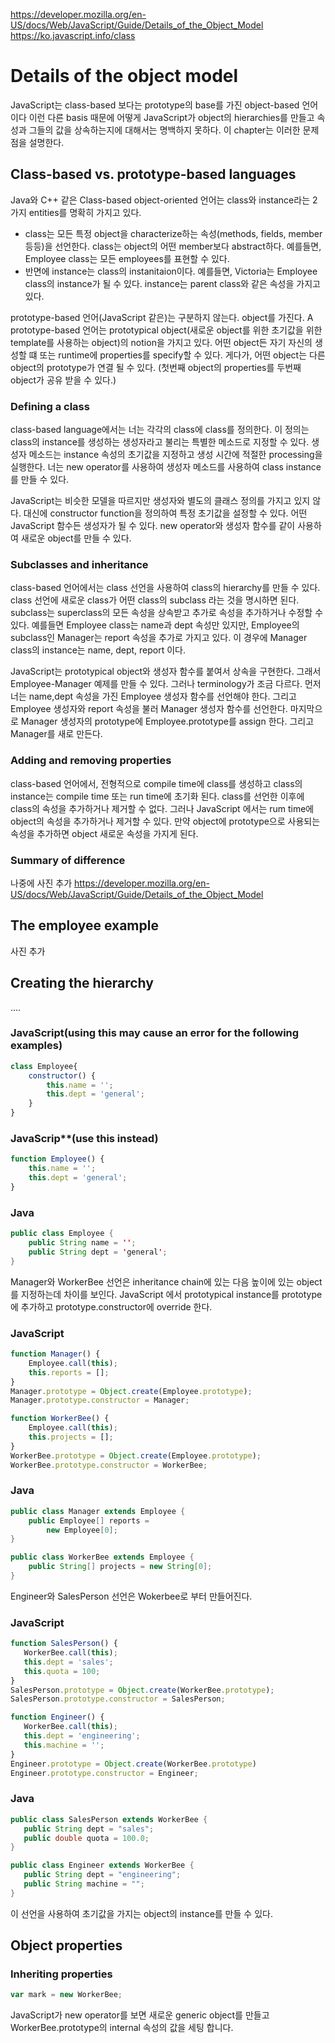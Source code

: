 https://developer.mozilla.org/en-US/docs/Web/JavaScript/Guide/Details_of_the_Object_Model
https://ko.javascript.info/class

# Details of the object model
JavaScript는 class-based 보다는 prototype의 base를 가진 object-based 언어이다 이런 다른 basis 때문에 어떻게 JavaScript가 object의 hierarchies를 만들고 속성과 그들의 값을 상속하는지에 대해서는 명백하지 못하다. 이 chapter는 이러한 문제점을 설명한다.

## Class-based vs. prototype-based languages
Java와 C++ 같은 Class-based object-oriented 언어는 class와 instance라는 2가지 entities를 명확히 가지고 있다.
-   class는 모든 특정 object을 characterize하는 속성(methods, fields, member 등등)을 선언한다. class는 object의 어떤 member보다 abstract하다. 예를들면, Employee class는 모든 employees를 표현할 수 있다.
- 반면에 instance는 class의 instanitaion이다. 예를들면, Victoria는 Employee class의 instance가 될 수 있다. instance는 parent class와 같은 속성을 가지고 있다.

prototype-based 언어(JavaScript 같은)는 구분하지 않는다. object를 가진다. A prototype-based 언어는 prototypical object(새로운 object를 위한 초기값을 위한 template를 사용하는 object)의 notion을 가지고 있다. 어떤 object든 자기 자신의 생성할 떄 또는 runtime에 properties를 specify할 수 있다. 게다가, 어떤 object는 다른 object의 prototype가 연결 될 수 있다. (첫번째 object의 properties를 두번째 object가 공유 받을 수 있다.)

### Defining a class
class-based language에서는 너는 각각의 class에 class를 정의한다. 이 정의는 class의 instance를 생성하는 생성자라고 불리는 특별한 메소드로 지정할 수 있다. 생성자 메소드는 instance 속성의 초기값을 지정하고 생성 시간에 적절한 processing을 실행한다. 너는 new operator를 사용하여 생성자 메소드를 사용하여 class instance를 만들 수 있다.

JavaScript는 비슷한 모델을 따르지만 생성자와 별도의 클래스 정의를 가지고 있지 않다. 대신에  constructor function을 정의하여 특정 초기값을 설정할 수 있다. 어떤 JavaScript 함수든 생성자가 될 수 있다. new operator와 생성자 함수를 같이 사용하여 새로운 object를 만들 수 있다.

### Subclasses and inheritance
class-based 언어에서는 class 선언을 사용하여 class의 hierarchy를 만들 수 있다. class 선언에 새로운 class가 어떤 class의 subclass 라는 것을 명시하면 된다. subclass는 superclass의 모든 속성을 상속받고 추가로 속성을 추가하거나 수정할 수 있다. 예를들면 Employee class는 name과 dept 속성만 있지만, Employee의 subclass인 Manager는 report 속성을 추가로 가지고 있다. 이 경우에 Manager class의 instance는 name, dept, report 이다.

JavaScript는 prototypical object와 생성자 함수를 붙여서 상속을 구현한다. 그래서 Employee-Manager 예제를 만들 수 있다. 그러나 terminology가 조금 다르다. 먼저 너는 name,dept 속성을 가진 Employee 생성자 함수를 선언해야 한다. 그리고 Employee 생성자와 report 속성을 불러 Manager 생성자 함수를 선언한다. 마지막으로 Manager 생성자의 prototype에 Employee.prototype를 assign 한다. 그리고 Manager를 새로 만든다.

### Adding and removing properties
class-based 언어에서, 전형적으로 compile time에 class를 생성하고 class의 instance는 compile time 또는 run time에 초기화 된다. class를 선언한 이후에 class의 속성을 추가하거나 제거할 수 없다. 그러나 JavaScript 에서는 rum time에 object의 속성을 추가하거나 제거할 수 있다. 만약 object에 prototype으로 사용되는 속성을 추가하면 object 새로운 속성을 가지게 된다.

### Summary of difference

나중에 사진 추가
https://developer.mozilla.org/en-US/docs/Web/JavaScript/Guide/Details_of_the_Object_Model

## The employee example

사진 추가

## Creating the hierarchy

....

### JavaScript(using this may cause an error for the following examples)
```js
class Employee{
    constructor() {
        this.name = '';
        this.dept = 'general';
    }
}
```

### JavaScrip**(use this instead)
```js
function Employee() {
    this.name = '';
    this.dept = 'general';
}
```

### Java
```java
public class Employee {
    public String name = '';
    public String dept = 'general';
}
```
Manager와 WorkerBee 선언은 inheritance chain에 있는 다음 높이에 있는 object를 지정하는데 차이를 보인다. JavaScript 에서 prototypical instance를 prototype에 추가하고 prototype.constructor에 override 한다.

### JavaScript
```js
function Manager() {
    Employee.call(this);
    this.reports = [];
}
Manager.prototype = Object.create(Employee.prototype);
Manager.prototype.constructor = Manager;

function WorkerBee() {
    Employee.call(this);
    this.projects = [];
}
WorkerBee.prototype = Object.create(Employee.prototype);
WorkerBee.prototype.constructor = WorkerBee;
```

### Java
```java
public class Manager extends Employee {
    public Employee[] reports = 
        new Employee[0];
}

public class WorkerBee extends Employee {
    public String[] projects = new String[0];
}
```
Engineer와 SalesPerson 선언은 Wokerbee로 부터 만들어진다.

### JavaScript
```js
function SalesPerson() {
   WorkerBee.call(this);
   this.dept = 'sales';
   this.quota = 100;
}
SalesPerson.prototype = Object.create(WorkerBee.prototype);
SalesPerson.prototype.constructor = SalesPerson;

function Engineer() {
   WorkerBee.call(this);
   this.dept = 'engineering';
   this.machine = '';
}
Engineer.prototype = Object.create(WorkerBee.prototype)
Engineer.prototype.constructor = Engineer;
```

### Java
```java
public class SalesPerson extends WorkerBee {
   public String dept = "sales";
   public double quota = 100.0;
}

public class Engineer extends WorkerBee {
   public String dept = "engineering";
   public String machine = "";
}
```
이 선언을 사용하여 초기값을 가지는 object의 instance를 만들 수 있다.

## Object properties
### Inheriting properties
```js
var mark = new WorkerBee;
```
JavaScript가 new operator를 보면 새로운 generic object를 만들고 WorkerBee.prototype의 internal 속성의 값을 세팅 합니다. 
